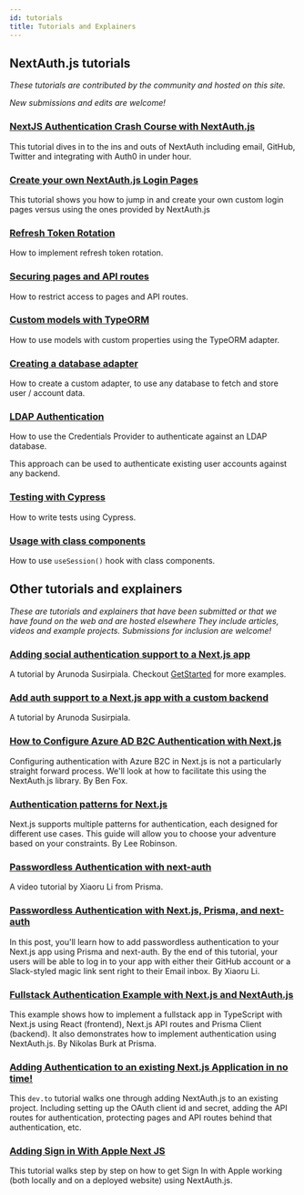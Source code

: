 ```yaml
---
id: tutorials
title: Tutorials and Explainers
---
```


## NextAuth.js tutorials

_These tutorials are contributed by the community and hosted on this site._

_New submissions and edits are welcome!_

### [NextJS Authentication Crash Course with NextAuth.js](https://youtu.be/o_wZIVmWteQ)

This tutorial dives in to the ins and outs of NextAuth including email, GitHub, Twitter and integrating with Auth0 in under hour.

### [Create your own NextAuth.js Login Pages](https://youtu.be/kB6YNYZ63fw)

This tutorial shows you how to jump in and create your own custom login pages versus using the ones provided by NextAuth.js

### [Refresh Token Rotation](tutorials/refresh-token-rotation)

How to implement refresh token rotation.

### [Securing pages and API routes](tutorials/securing-pages-and-api-routes)

How to restrict access to pages and API routes.

### [Custom models with TypeORM](tutorials/typeorm-custom-models)

How to use models with custom properties using the TypeORM adapter.

### [Creating a database adapter](tutorials/creating-a-database-adapter)

How to create a custom adapter, to use any database to fetch and store user / account data.

### [LDAP Authentication](tutorials/ldap-auth-example)

How to use the Credentials Provider to authenticate against an LDAP database.

This approach can be used to authenticate existing user accounts against any backend.

### [Testing with Cypress](tutorials/testing-with-cypress)

How to write tests using Cypress.

### [Usage with class components](tutorials/usage-with-class-components)

How to use `useSession()` hook with class components.

## Other tutorials and explainers

_These are tutorials and explainers that have been submitted or that we have found on the web and are hosted elsewhere They include articles, videos and example projects. Submissions for inclusion are welcome!_

### [Adding social authentication support to a Next.js app](https://getstarted.sh/bulletproof-next/add-social-authentication)

A tutorial by Arunoda Susirpiala. Checkout [GetStarted](https://getstarted.sh/) for more examples.

### [Add auth support to a Next.js app with a custom backend](https://arunoda.me/blog/add-auth-support-to-a-next-js-app-with-a-custom-backend)

A tutorial by Arunoda Susirpiala.

### [How to Configure Azure AD B2C Authentication with Next.js](https://benjaminwfox.com/blog/tech/how-to-configure-azure-b2c-with-nextjs)

Configuring authentication with Azure B2C in Next.js is not a particularly straight forward process. We'll look at how to facilitate this using the NextAuth.js library. By Ben Fox.

### [Authentication patterns for Next.js](https://leerob.io/blog/nextjs-authentication)

Next.js supports multiple patterns for authentication, each designed for different use cases. This guide will allow you to choose your adventure based on your constraints. By Lee Robinson.

### [Passwordless Authentication with next-auth](https://www.youtube.com/watch?v=GPBD3acOx_M)

A video tutorial by Xiaoru Li from Prisma.

### [Passwordless Authentication with Next.js, Prisma, and next-auth](https://dev.to/prisma/passwordless-authentication-with-next-js-prisma-and-next-auth-5g8g)

In this post, you'll learn how to add passwordless authentication to your Next.js app using Prisma and next-auth. By the end of this tutorial, your users will be able to log in to your app with either their GitHub account or a Slack-styled magic link sent right to their Email inbox. By Xiaoru Li.

### [Fullstack Authentication Example with Next.js and NextAuth.js](https://github.com/prisma/prisma-examples/tree/latest/typescript/rest-nextjs-api-routes-auth)

This example shows how to implement a fullstack app in TypeScript with Next.js using React (frontend), Next.js API routes and Prisma Client (backend). It also demonstrates how to implement authentication using NextAuth.js. By Nikolas Burk at Prisma.

### [Adding Authentication to an existing Next.js Application in no time!](https://dev.to/ndom91/adding-authentication-to-an-existing-serverless-next-js-app-in-no-time-with-nextauth-js-192h)

This `dev.to` tutorial walks one through adding NextAuth.js to an existing project. Including setting up the OAuth client id and secret, adding the API routes for authentication, protecting pages and API routes behind that authentication, etc.

### [Adding Sign in With Apple Next JS](https://thesiddd.com/blog/apple-auth)

This tutorial walks step by step on how to get Sign In with Apple working (both locally and on a deployed website) using NextAuth.js.
